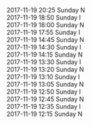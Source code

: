 2017-11-19 20:25 Sunday  N  
2017-11-19 18:50 Sunday  I  
2017-11-19 18:00 Sunday  N  
2017-11-19 17:55 Sunday  I  
2017-11-19 14:45 Sunday  N  
2017-11-19 14:30 Sunday  I  
2017-11-19 14:15 Sunday  N  
2017-11-19 13:30 Sunday  I  
2017-11-19 13:20 Sunday  N  
2017-11-19 13:10 Sunday  I  
2017-11-19 13:05 Sunday  N  
2017-11-19 12:50 Sunday  I  
2017-11-19 12:45 Sunday  N  
2017-11-19 12:35 Sunday  I  
2017-11-19 12:15 Sunday  N  
